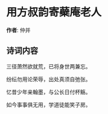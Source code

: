 # 用方叔韵寄蘗庵老人

**作者**: 仲并

## 诗词内容

三径萧然欲就荒，已将身世两兼忘。

纷纭勿用论荣辱，出处真须自弛张。

忆昔少年亲翰墨，与公长日付杯觞。

如今事事俱无用，学道徒能笑子房。

